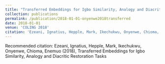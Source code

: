 ```yaml
---
title: "Transferred Embeddings for Igbo Similarity, Analogy and Diacritic Restoration Tasks"
collection: publications
permalink: /publication/2018-01-01-onyenwe2018transferred
date: 2018-01-01
venue: 'COLING 2018'
citation: 'Ezeani, Ignatius, Hepple, Mark, Ikechukwu, Onyenwe, Chioma, Enemuo (2018), Transferred Embeddings for Igbo Similarity, Analogy and Diacritic Restoration Tasks'
---
```

Recommended citation: Ezeani, Ignatius, Hepple, Mark, Ikechukwu, Onyenwe, Chioma, Enemuo (2018), Transferred Embeddings for Igbo Similarity, Analogy and Diacritic Restoration Tasks